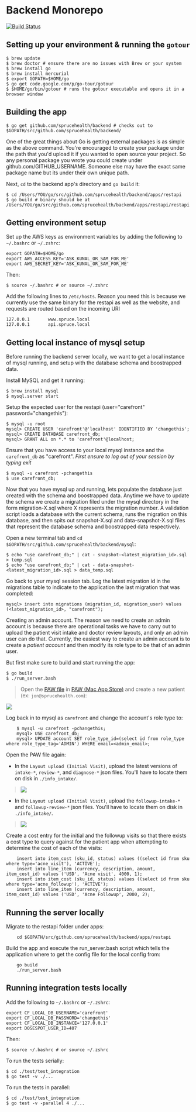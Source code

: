 Backend Monorepo
================
[![Build Status](https://magnum.travis-ci.com/SpruceHealth/backend.svg?token=NtmZSFxujHkPCqsPtfXC&branch=master)](https://magnum.travis-ci.com/SpruceHealth/backend)

Setting up your environment & running the `gotour`
---------------------------------

	$ brew update
	$ brew doctor # ensure there are no issues with Brew or your system
	$ brew install go
	$ brew install mercurial
	$ export GOPATH=$HOME/go 
	$ go get code.google.com/p/go-tour/gotour
	$ $HOME/go/bin/gotour # runs the gotour executable and opens it in a browser window

Building the app
---------------------------------

	$ go get github.com/sprucehealth/backend # checks out to $GOPATH/src/github.com/sprucehealth/backend/

One of the great things about Go is getting external packages is as simple as the above command. You're encouraged to create your package under the path that you'd upload it if you wanted to open source your project. So any personal package you wrote you could create under github.com/GITHUB_USERNAME. Someone else may have the exact same package name but its under their own unique path.

Next, `cd` to the backend app's directory and `go build` it:

	$ cd /Users/YOU/go/src/github.com/sprucehealth/backend/apps/restapi
	$ go build # binary should be at /Users/YOU/go/src/github.com/sprucehealth/backend/apps/restapi/restapi

Getting environment setup
---------------------------------

Set up the AWS keys as environment variables by adding the following to `~/.bashrc` or `~/.zshrc`:
	
	export GOPATH=$HOME/go
	export AWS_ACCESS_KEY='ASK_KUNAL_OR_SAM_FOR_ME'
	export AWS_SECRET_KEY='ASK_KUNAL_OR_SAM_FOR_ME'
	
Then:

	$ source ~/.bashrc # or source ~/.zshrc
	
Add the following lines to `/etc/hosts`. Reason you need this is because we currently use the same binary for the restapi
as well as the website, and requests are routed based on the incoming URI

	127.0.0.1       www.spruce.local
	127.0.0.1       api.spruce.local

Getting local instance of mysql setup
---------------------------------

Before running the backend server locally, we want to get a local instance of mysql running, and setup with the database schema and boostrapped data. 

Install MySQL and get it running:

	$ brew install mysql
	$ mysql.server start

Setup the expected user for the restapi (user="carefront" password="changethis"):

	$ mysql -u root
	mysql> CREATE USER 'carefront'@'localhost' IDENTIFIED BY 'changethis';
	mysql> CREATE DATABASE carefront_db;
	mysql> GRANT ALL on *.* to 'carefront'@localhost;

Ensure that you have access to your local mysql instance and the `carefront_db` as "carefront". *First ensure to log out of your session by typing exit*

	$ mysql -u carefront -pchangethis 
	$ use carefront_db;

Now that you have mysql up and running, lets populate the database just created with the schema and boostrapped data. Anytime we have to update the schema we create a migration filed under the mysql directory in the form migration-X.sql where X represents the migration number. A validation script loads a database with the current schema, runs the migration on this database, and then spits out snapshot-X.sql and data-snapshot-X.sql files that represent the database schema and boostrapped data respectively.

Open a new terminal tab and `cd $GOPATH/src/github.com/sprucehealth/backend/mysql`:

	$ echo "use carefront_db;" | cat - snapshot-<latest_migration_id>.sql > temp.sql
	$ echo "use carefront_db;" | cat - data-snapshot-<latest_migration_id>.sql > data_temp.sql

Go back to your mysql session tab. Log the latest migration id in the migrations table to indicate to the application the last migration that was completed:
	
	mysql> insert into migrations (migration_id, migration_user) values (<latest_migration_id>, "carefront");

Creating an admin account. The reason we need to create an admin account is because there are operational tasks we have to carry out to upload the patient visit intake and doctor review layouts, and only an admin user can do that. Currently, the easiest way to create an admin account is to create a _patient account_ and then modify its role type to be that of an admin user.

But first make sure to build and start running the app:

	$ go build
	$ ./run_server.bash

> Open the [PAW file](https://github.com/SpruceHealth/api-response-examples/tree/master/v1) in [PAW (Mac App Store)](https://itunes.apple.com/us/app/paw-http-client/id584653203?mt=12) and create a new patient (ex: `jon@sprucehealth.com`):
<img src="http://f.cl.ly/items/221c0k392Z3n2R3O3Z0z/Screen%20Shot%202014-11-26%20at%201.17.28%20PM.png" />

Log back in to mysql as `carefront` and change the account's role type to:
```
	$ mysql -u carefront -pchangethis;
	mysql> USE carefront_db;
	mysql> UPDATE account SET role_type_id=(select id from role_type where role_type_tag='ADMIN') WHERE email=<admin_email>;
```

Open the PAW file again:

* In the `Layout upload (Initial Visit)`, upload the latest versions of `intake-*`, `review-*`, and `diagnose-*` json files. You'll have to locate them on disk in `./info_intake/`.

> <img src="http://f.cl.ly/items/2E3X1k0X1X2l0y1I3O2g/Screen%20Shot%202014-11-26%20at%203.14.09%20PM.png" />

* In the `Layout upload (Initial Visit)`, upload the `followup-intake-*` and `followup-review-*` json files. You'll have to locate them on disk in `./info_intake/`.

> <img src="http://f.cl.ly/items/021Z1q3h1u3Z3i0O3I1A/Screen%20Shot%202014-11-26%20at%203.14.11%20PM.png" />

Create a cost entry for the initial and the followup visits so that there exists a cost type to query against for the patient app when attempting to determine the cost of each of the visits:
```
	insert into item_cost (sku_id, status) values ((select id from sku where type='acne_visit'), 'ACTIVE');
	insert into line_item (currency, description, amount, item_cost_id) values ('USD', 'Acne visit', 4000, 1);
	insert into item_cost (sku_id, status) values ((select id from sku where type='acne_followup'), 'ACTIVE');
	insert into line_item (currency, description, amount, item_cost_id) values ('USD', 'Acne Followup', 2000, 2);
```

Running the server locally
---------------------------------

Migrate to the restapi folder under apps:
```
	cd $GOPATH/src/github.com/sprucehealth/backend/apps/restapi
```

Build the app and execute the run_server.bash script which tells the application where to get the config file for the local config from:
```
	go build
	./run_server.bash
```	

Running integration tests locally
---------------------------------

Add the following to `~/.bashrc` or `~/.zshrc`:
	
	export CF_LOCAL_DB_USERNAME='carefront'
	export CF_LOCAL_DB_PASSWORD='changethis'
	export CF_LOCAL_DB_INSTANCE='127.0.0.1'
	export DOSESPOT_USER_ID=407
	
Then:

	$ source ~/.bashrc # or source ~/.zshrc

To run the tests serially:
	
	$ cd ./test/test_integration
	$ go test -v ./...
	
To run the tests in parallel:
	
	$ cd ./test/test_integration
	$ go test -v -parallel 4 ./...

